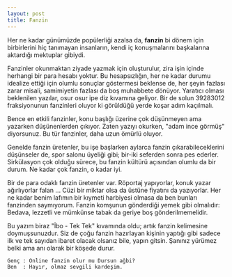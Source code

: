 ```yaml
---
layout: post
title: Fanzin
---
```


Her ne kadar günümüzde popülerliği azalsa da, **fanzin** bi dönem için birbirlerini hiç tanımayan insanların, kendi iç konuşmalarını başkalarına aktardığı mektuplar gibiydi.

Fanzinler okunmaktan ziyade yazmak için oluşturulur, zira işin içinde herhangi bir para hesabı yoktur. Bu hesapsızlığın, her ne kadar durumu idealize ettiği için olumlu sonuçlar göstermesi beklense de, her şeyin fazlası zarar misali, samimiyetin fazlası da boş muhabbete dönüyor. Yaratıcı olması beklenilen yazılar, osur osur ipe diz kıvamına geliyor. Bir de solun 39283012 fraksiyonunun fanzinleri oluyor ki görüldüğü yerde koşar adım kaçılmalı.

Bence en etkili fanzinler, konu başlığı üzerine çok düşünmeyen ama yazarken düşünenlerden çıkıyor. Zaten yazıyı okurken, "adam ince görmüş" diyorsunuz. Bu tür fanzinler, daha uzun ömürlü oluyor.

Genelde fanzin üretenler, bu işe başlarken aylarca fanzin çıkarabileceklerini düşünseler de, spor salonu üyeliği gibi; bir-iki seferden sonra pes ederler. Sirkülasyon çok olduğu sürece, bu fanzin kültürü açısından olumlu da bir durum. Ne kadar çok fanzin, o kadar iyi.

Bir de para odaklı fanzin üretenler var. Röportaj yapıyorlar, konuk yazar ağırlıyorlar falan ... Cüzi bir miktar olsa da üstüne fiyatını da yazıyorlar. Her ne kadar benim lafımın bir kıymeti harbiyesi olmasa da ben bunları fanzinden saymıyorum. Fanzin komşunun gönderdiği yemek gibi olmalıdır: Bedava, lezzetli ve mümkünse tabak da geriye boş gönderilmemelidir.

Bu yazım biraz "İbo - Tek Tek" kıvamında oldu; artık fanzin kelimesine doymuşsunuzdur. Siz de çoğu fanzin hazırlayan kişinin yaptığı gibi sadece ilk ve tek sayıdan ibaret olacak olsanız bile, yapın gitsin. Şanınız yürümez belki ama anı olarak bir köşede durur.

    Genç : Online fanzin olur mu Dursun ağbi?
    Ben  : Hayır, olmaz sevgili kardeşim.